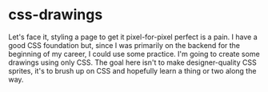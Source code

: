 # css-drawings

Let's face it, styling a page to get it pixel-for-pixel perfect is a pain. I have a good CSS foundation but, since I was primarily on the backend for the beginning of my career, I could use some practice. I'm going to create some drawings using only CSS. The goal here isn't to make designer-quality CSS sprites, it's to brush up on CSS and hopefully learn a thing or two along the way.
